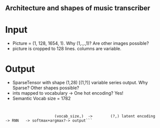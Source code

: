 ## Architecture and shapes of music transcriber

# Input


* Picture = (1, 128, 1654, 1). Why (1,.,.,1)? Are other images possible?
* picture is cropped to 128 lines. columns are variable.


# Output 

* SparseTensor with shape (1,28) [(1,?)] variable series output. Why Sparse? Other shapes possible? 
* ints mapped to vocabulary -> One hot encoding? Yes!
* Semantic Vocab size = 1782


```Word - >    number -> (000...1...0)  ->        (0.3 0.1 0.7 ...)        ->       ->                -> (000...1...000)


                      (vocab_size,)  ->        (?,) latent encoding     -> RNN   -> softmax+argmax?-> output```
